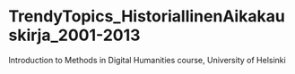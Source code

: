 # TrendyTopics_HistoriallinenAikakauskirja_2001-2013
Introduction to Methods in Digital Humanities course, University of Helsinki

